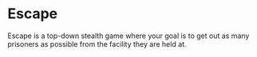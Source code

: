 # Escape

Escape is a top-down stealth game where your goal is to get out as many prisoners as possible from the facility they are held at.

